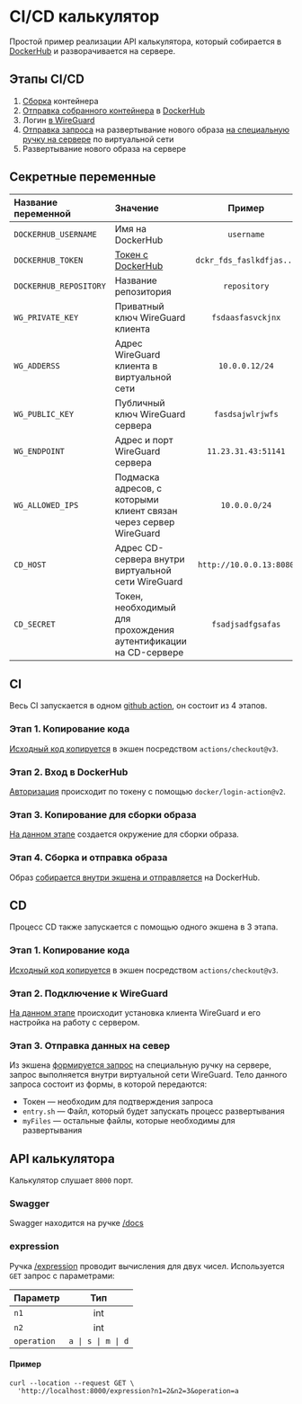 # CI/CD калькулятор

Простой пример реализации API калькулятора, который собирается
в [DockerHub](https://hub.docker.com) и разворачивается на сервере.

## Этапы CI/CD

1. [Сборка](.github/workflows/docker-image.yml) контейнера
2. [Отправка собранного контейнера](.github/workflows/docker-image.yml)
   в [DockerHub](https://hub.docker.com)
3. Логин [в WireGuard](.github/workflows/docker-image.yml)
4. [Отправка запроса](https://github.com/gaskeo/cd-handler) на развертывание
   нового
   образа [на специальную ручку на сервере](.github/workflows/cd.yml#L34) по
   виртуальной сети
5. Развертывание нового образа на сервере

## Секретные переменные

| Название переменной    | Значение                                                               |          Пример          | 
|:-----------------------|:-----------------------------------------------------------------------|:------------------------:|
| `DOCKERHUB_USERNAME`   | Имя на DockerHub                                                       |        `username`        |
| `DOCKERHUB_TOKEN`      | [Токен с DockerHub](https://docs.docker.com/docker-hub/access-tokens/) | `dckr_fds_faslkdfjas...` |
| `DOCKERHUB_REPOSITORY` | Название репозитория                                                   |       `repository`       |
| `WG_PRIVATE_KEY`       | Приватный ключ WireGuard клиента                                       |    `fsdaasfasvckjnx`     |
| `WG_ADDERSS`           | Адрес WireGuard клиента в виртуальной сети                             |      `10.0.0.12/24`      |
| `WG_PUBLIC_KEY`        | Публичный ключ WireGuard сервера                                       |     `fasdsajwlrjwfs`     |
| `WG_ENDPOINT`          | Адрес и порт WireGuard сервера                                         |   `11.23.31.43:51141`    |
| `WG_ALLOWED_IPS`       | Подмаска адресов, с которыми клиент связан через сервер WireGuard      |      `10.0.0.0/24`       |
| `CD_HOST`              | Адрес CD-сервера внутри виртуальной сети WireGuard                     | `http://10.0.0.13:8080`  |
| `CD_SECRET`            | Токен, необходимый для прохождения аутентификации на CD-сервере        |    `fsadjsadfgsafas`     | 

## CI

Весь CI запускается в
одном [github action](https://github.com/gaskeo/cicd-actions/blob/main/.github/workflows/docker-image.yml),
он состоит из 4 этапов.

### Этап 1. Копирование кода

[Исходный код копируется](.github/workflows/docker-image.yml#L12) в экшен
посредством `actions/checkout@v3`.

### Этап 2. Вход в DockerHub

[Авторизация](.github/workflows/docker-image.yml#L15) происходит по токену с
помощью `docker/login-action@v2`.

### Этап 3. Копирование для сборки образа

[На данном этапе](.github/workflows/docker-image.yml#L21) создается окружение
для сборки образа.

### Этап 4. Сборка и отправка образа

Образ [собирается внутри экшена и отправляется](.github/workflows/docker-image.yml#L24)
на DockerHub.

## CD

Процесс CD также запускается с помощью одного экшена в 3 этапа.

### Этап 1. Копирование кода

[Исходный код копируется](.github/workflows/cd.yml#L13) в экшен
посредством `actions/checkout@v3`.

### Этап 2. Подключение к WireGuard

[На данном этапе](.github/workflows/cd.yml#L16) происходит установка клиента
WireGuard и его настройка на работу с сервером.

### Этап 3. Отправка данных на север

Из экшена [формируется запрос](.github/workflows/cd.yml#L33) на специальную
ручку на сервере, запрос выполняется внутри виртуальной сети WireGuard. Тело
данного запроса состоит из формы, в которой передаются:

- Токен — необходим для подтверждения запроса
- `entry.sh` — Файл, который будет запускать процесс развертывания
- `myFiles` — остальные файлы, которые необходимы для развертывания

## API калькулятора

Калькулятор слушает `8000` порт.

### Swagger

Swagger находится на ручке [/docs]()

### expression

Ручка [/expression]() проводит вычисления для двух чисел. Используется `GET`
запрос с параметрами:

| Параметр    |                    Тип                    |
|:------------|:-----------------------------------------:|
| `n1`        |                    int                    |
| `n2`        |                    int                    |
| `operation` | <code>a &#124; s &#124; m &#124; d</code> |

#### Пример

```shell
curl --location --request GET \
  'http://localhost:8000/expression?n1=2&n2=3&operation=a
```